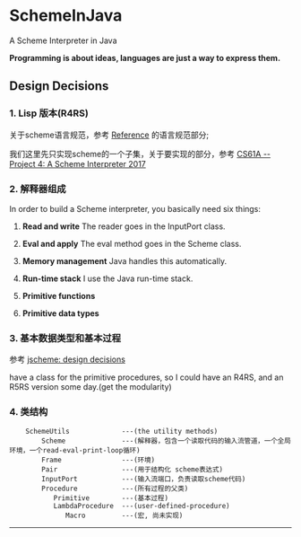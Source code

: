# SchemeInJava
A Scheme Interpreter in Java

**Programming is about ideas, languages are just a way to express them.**


## Design Decisions

### 1. Lisp 版本(R4RS)
关于scheme语言规范，参考 [Reference](https://github.com/xuefengCrown/SchemeInJava/blob/master/Reference.md) 的语言规范部分;

我们这里先只实现scheme的一个子集，关于要实现的部分，参考 [CS61A -- Project 4: A Scheme Interpreter 2017](https://inst.eecs.berkeley.edu/~cs61a/sp17/proj/scheme/)

### 2. 解释器组成
In order to build a Scheme interpreter, you basically need six things:
1. **Read and write** The reader goes in the InputPort class.
    
2. **Eval and apply** The eval method goes in the Scheme class.
   
3. **Memory management**  Java handles this automatically.

4. **Run-time stack** I use the Java run-time stack.
   
5. **Primitive functions**
   
6. **Primitive data types**

### 3. 基本数据类型和基本过程
参考 [jscheme: design decisions](http://www.norvig.com/jscheme-design.html)

have a class for the primitive procedures, so I could have an R4RS, and an R5RS version some day.(get the modularity)

### 4. 类结构
        SchemeUtils             ---(the utility methods)
            Scheme              ---(解释器，包含一个读取代码的输入流管道，一个全局环境，一个read-eval-print-loop循环)
            Frame               ---(环境)
            Pair                ---(用于结构化 scheme表达式)
            InputPort           ---(输入流端口，负责读取scheme代码)
            Procedure           ---(所有过程的父类)
               Primitive        ---(基本过程)
               LambdaProcedure  ---(user-defined-procedure)
                  Macro         ---(宏, 尚未实现)

---
